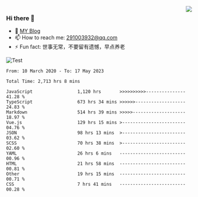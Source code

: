 <img align='right' src='https://github-readme-stats.vercel.app/api?username=niaogege&show_icons=true&theme=radical'/>

### Hi there 👋

- 🌱 [MY Blog](https://bythewayer.com/)
- 📫 How to reach me: 291003932@qq.com
- ⚡ Fun fact:  世事无常，不要留有遗憾，早点养老

![Test](https://github-readme-stats.vercel.app/api/top-langs/?username=niaogege&layout=compact)

<!--START_SECTION:waka-->

```text
From: 10 March 2020 - To: 17 May 2023

Total Time: 2,713 hrs 8 mins

JavaScript                 1,120 hrs       >>>>>>>>>>---------------   41.28 %
TypeScript                 673 hrs 34 mins >>>>>>-------------------   24.83 %
Markdown                   514 hrs 39 mins >>>>>--------------------   18.97 %
Vue.js                     129 hrs 15 mins >------------------------   04.76 %
JSON                       98 hrs 13 mins  >------------------------   03.62 %
SCSS                       70 hrs 38 mins  >------------------------   02.60 %
YAML                       26 hrs 6 mins   -------------------------   00.96 %
HTML                       21 hrs 58 mins  -------------------------   00.81 %
Other                      19 hrs 15 mins  -------------------------   00.71 %
CSS                        7 hrs 41 mins   -------------------------   00.28 %
```

<!--END_SECTION:waka-->
